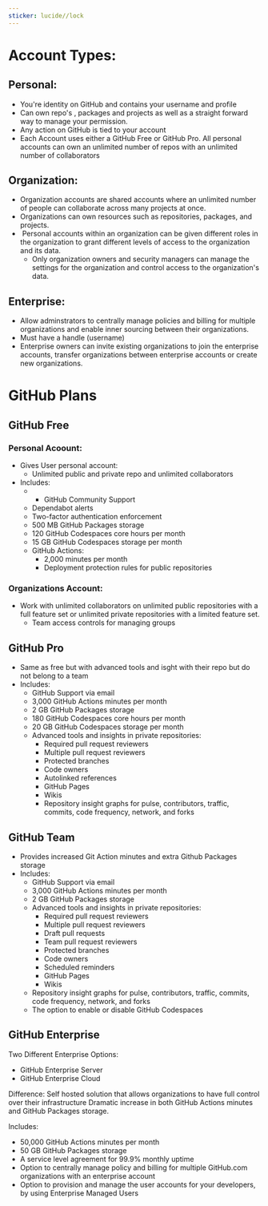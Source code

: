 ```yaml
---
sticker: lucide//lock
---
```


# Account Types:

## Personal:

- You're identity on GitHub and contains your username and profile
- Can own repo's , packages and projects as well as a straight forward way to manage your permission.
- Any action on GitHub is tied to your account 
- Each Account uses either a GitHub Free or GitHub Pro. All personal accounts can own an unlimited number of repos with an unlimited number of collaborators 
## Organization:

- Organization accounts are shared accounts where an unlimited number of people can collaborate across many projects at once.
- Organizations can own resources such as repositories, packages, and projects.
-  Personal accounts within an organization can be given different roles in the organization to grant different levels of access to the organization and its data.
	- Only organization owners and security managers can manage the settings for the organization and control access to the organization's data.

## Enterprise:

- Allow adminstrators to centrally manage policies and billing for multiple organizations and enable inner sourcing between their organizations.
- Must have a handle (username)
- Enterprise owners can invite existing organizations to join the enterprise accounts, transfer organizations between enterprise accounts or create new organizations.

# GitHub Plans

## GitHub Free

### Personal Acoount:
- Gives User personal account:
	- Unlimited public and private repo and unlimited collaborators
- Includes:
	- - GitHub Community Support
	- Dependabot alerts
	- Two-factor authentication enforcement
	- 500 MB GitHub Packages storage
	- 120 GitHub Codespaces core hours per month
	- 15 GB GitHub Codespaces storage per month
	- GitHub Actions:
	    - 2,000 minutes per month
	    - Deployment protection rules for public repositories
### Organizations Account:
- Work with unlimited collaborators on unlimited public repositories with a full feature set or unlimited private repositories with a limited feature set.
	- Team access controls for managing groups
## GitHub Pro

- Same as free but with advanced tools and isght with their repo but do not belong to a team
- Includes:
	-  GitHub Support via email
	- 3,000 GitHub Actions minutes per month
	- 2 GB GitHub Packages storage
	- 180 GitHub Codespaces core hours per month
	- 20 GB GitHub Codespaces storage per month
	- Advanced tools and insights in private repositories:
	    - Required pull request reviewers
	    - Multiple pull request reviewers
	    - Protected branches
	    - Code owners
	    - Autolinked references
	    - GitHub Pages
	    - Wikis
	    - Repository insight graphs for pulse, contributors, traffic, commits, code frequency, network, and forks
## GitHub Team

- Provides increased Git Action minutes and extra Github Packages storage
- Includes:
	-  GitHub Support via email
	- 3,000 GitHub Actions minutes per month
	- 2 GB GitHub Packages storage
	- Advanced tools and insights in private repositories:
	    - Required pull request reviewers
	    - Multiple pull request reviewers
	    - Draft pull requests
	    - Team pull request reviewers
	    - Protected branches
	    - Code owners
	    - Scheduled reminders
	    - GitHub Pages
	    - Wikis
	- Repository insight graphs for pulse, contributors, traffic, commits, code frequency, network, and forks
	- The option to enable or disable GitHub Codespaces

## GitHub Enterprise
Two Different Enterprise Options:
- GitHub Enterprise Server
- GitHub Enterprise Cloud

Difference: 
	Self hosted solution that allows organizations to have full control over their infrastructure
	Dramatic increase in both GitHub Actions minutes and GitHub Packages storage.

Includes:
- 50,000 GitHub Actions minutes per month
- 50 GB GitHub Packages storage
- A service level agreement for 99.9% monthly uptime
- Option to centrally manage policy and billing for multiple GitHub.com organizations with an enterprise account
- Option to provision and manage the user accounts for your developers, by using Enterprise Managed Users